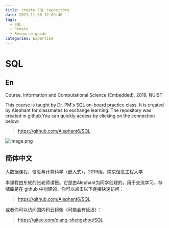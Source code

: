 ```yaml
---
title: create SQL repository
date: 2021-11-30 17:09:40
tags:
  - SQL
  - Create
  - Resource guide
categories: Expertise
---
```

# SQL
## En
 Course, Information and Computational Science (Embedded), 2019, NUIST

This course is taught by Dr. PM's SQL on-board practice class. 
It is created by Alephant for classmates to exchange learning. The repository was created in github.You can quickly access by clicking on the connection below:
>https://github.com/Alephant6/SQL

![image.png](https://i.loli.net/2021/11/30/w421n6c9oDLMIx7.png)

## 简体中文

大数据课程，信息与计算科学（嵌入式），2019级，南京信息工程大学

本课程由东软的张老师讲授。它是由Alephant为同学创建的，用于交流学习。存储库是在 github 中创建的，你可以点击以下连接快速访问：
>https://github.com/Alephant6/SQL

或者你可以访问国内码云镜像（可能会有延迟）：
> https://gitee.com/qiang-shengzhou/SQL